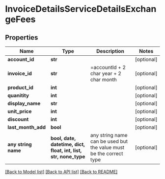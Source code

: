 # InvoiceDetailsServiceDetailsExchangeFees


## Properties
Name | Type | Description | Notes
------------ | ------------- | ------------- | -------------
**account_id** | **str** |  | [optional] 
**invoice_id** | **str** | &#x3D;accountId + 2 char year + 2 char month | [optional] 
**product_id** | **int** |  | [optional] 
**quanitity** | **int** |  | [optional] 
**display_name** | **str** |  | [optional] 
**unit_price** | **int** |  | [optional] 
**discount** | **int** |  | [optional] 
**last_month_add** | **bool** |  | [optional] 
**any string name** | **bool, date, datetime, dict, float, int, list, str, none_type** | any string name can be used but the value must be the correct type | [optional]

[[Back to Model list]](../README.md#documentation-for-models) [[Back to API list]](../README.md#documentation-for-api-endpoints) [[Back to README]](../README.md)



